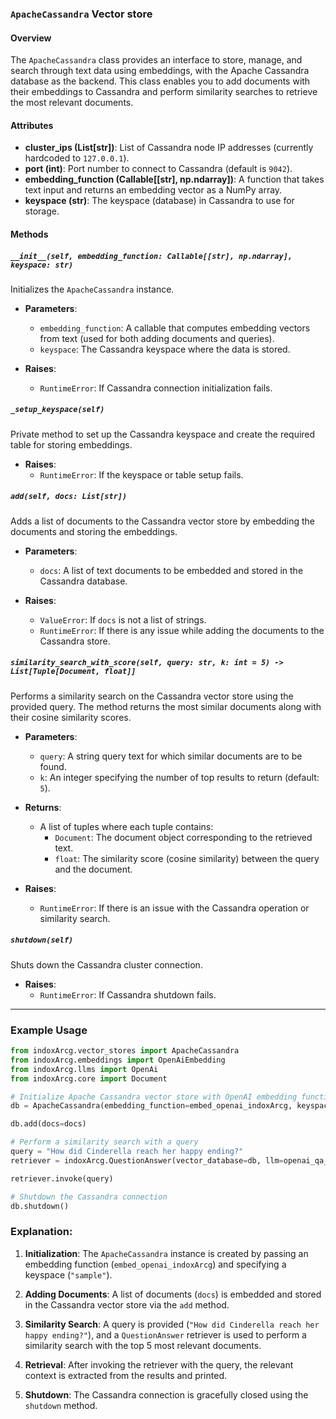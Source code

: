 ### `ApacheCassandra` Vector store

#### Overview

The `ApacheCassandra` class provides an interface to store, manage, and search through text data using embeddings, with the Apache Cassandra database as the backend. This class enables you to add documents with their embeddings to Cassandra and perform similarity searches to retrieve the most relevant documents.

#### Attributes

- **cluster_ips (List[str])**: List of Cassandra node IP addresses (currently hardcoded to `127.0.0.1`).
- **port (int)**: Port number to connect to Cassandra (default is `9042`).
- **embedding_function (Callable[[str], np.ndarray])**: A function that takes text input and returns an embedding vector as a NumPy array.
- **keyspace (str)**: The keyspace (database) in Cassandra to use for storage.

#### Methods

##### `__init__(self, embedding_function: Callable[[str], np.ndarray], keyspace: str)`

Initializes the `ApacheCassandra` instance.

- **Parameters**:

  - `embedding_function`: A callable that computes embedding vectors from text (used for both adding documents and queries).
  - `keyspace`: The Cassandra keyspace where the data is stored.

- **Raises**:
  - `RuntimeError`: If Cassandra connection initialization fails.

##### `_setup_keyspace(self)`

Private method to set up the Cassandra keyspace and create the required table for storing embeddings.

- **Raises**:
  - `RuntimeError`: If the keyspace or table setup fails.

##### `add(self, docs: List[str])`

Adds a list of documents to the Cassandra vector store by embedding the documents and storing the embeddings.

- **Parameters**:

  - `docs`: A list of text documents to be embedded and stored in the Cassandra database.

- **Raises**:
  - `ValueError`: If `docs` is not a list of strings.
  - `RuntimeError`: If there is any issue while adding the documents to the Cassandra store.

##### `similarity_search_with_score(self, query: str, k: int = 5) -> List[Tuple[Document, float]]`

Performs a similarity search on the Cassandra vector store using the provided query. The method returns the most similar documents along with their cosine similarity scores.

- **Parameters**:

  - `query`: A string query text for which similar documents are to be found.
  - `k`: An integer specifying the number of top results to return (default: `5`).

- **Returns**:

  - A list of tuples where each tuple contains:
    - `Document`: The document object corresponding to the retrieved text.
    - `float`: The similarity score (cosine similarity) between the query and the document.

- **Raises**:
  - `RuntimeError`: If there is an issue with the Cassandra operation or similarity search.

##### `shutdown(self)`

Shuts down the Cassandra cluster connection.

- **Raises**:
  - `RuntimeError`: If Cassandra shutdown fails.

---

### Example Usage

```python
from indoxArcg.vector_stores import ApacheCassandra
from indoxArcg.embeddings import OpenAiEmbedding
from indoxArcg.llms import OpenAi
from indoxArcg.core import Document

# Initialize Apache Cassandra vector store with OpenAI embedding function
db = ApacheCassandra(embedding_function=embed_openai_indoxArcg, keyspace="sample")

db.add(docs=docs)

# Perform a similarity search with a query
query = "How did Cinderella reach her happy ending?"
retriever = indoxArcg.QuestionAnswer(vector_database=db, llm=openai_qa_indoxArcg, top_k=5)

retriever.invoke(query)

# Shutdown the Cassandra connection
db.shutdown()
```

### Explanation:

1. **Initialization**: The `ApacheCassandra` instance is created by passing an embedding function (`embed_openai_indoxArcg`) and specifying a keyspace (`"sample"`).
2. **Adding Documents**: A list of documents (`docs`) is embedded and stored in the Cassandra vector store via the `add` method.

3. **Similarity Search**: A query is provided (`"How did Cinderella reach her happy ending?"`), and a `QuestionAnswer` retriever is used to perform a similarity search with the top 5 most relevant documents.

4. **Retrieval**: After invoking the retriever with the query, the relevant context is extracted from the results and printed.

5. **Shutdown**: The Cassandra connection is gracefully closed using the `shutdown` method.
